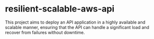 # resilient-scalable-aws-api
This project aims to deploy an API application in a highly available and scalable manner, ensuring that the API can handle a significant load and recover from failures without downtime.
